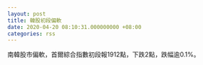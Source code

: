 ```yaml
---
layout: post
title: 韓股初段偏軟
date: 2020-04-20 08:10:31.000000000 +08:00
categories: rss
---
```


南韓股市偏軟，首爾綜合指數初段報1912點，下跌2點，跌幅逾0.1%。
